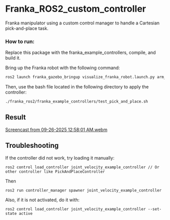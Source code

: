 # Franka_ROS2_custom_controller
Franka manipulator using a custom control manager to handle a Cartesian pick-and-place task.

### How to run:
Replace this package with the franka_example_controllers, compile, and build it.

Bring up the Franka robot with the following command:
```bash
ros2 launch franka_gazebo_bringup visualize_franka_robot.launch.py arm_id:=fr3 load_gripper:=true franka_hand:='franka_hand' robot_ip:=dont-care use_fake_hardware:=true use_rviz:=true

```

Then, use the bash file located in the following directory to apply the controller:

```bash
./franka_ros2/franka_example_controllers/test_pick_and_place.sh

```


## Result
[Screencast from 09-26-2025 12:58:01 AM.webm](https://github.com/user-attachments/assets/f08e6457-a4d5-4e68-9d2f-61576b931760)


## Troubleshooting
If the controller did not work, try loading it manually:

```
ros2 control load_controller joint_velocity_example_controller // Or other controller like PickAndPlaceController
```
Then
```
ros2 run controller_manager spawner joint_velocity_example_controller

```
Also, if it is not activated, do it with:
```
ros2 control load_controller joint_velocity_example_controller --set-state active
```
